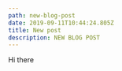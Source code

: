 ```yaml
---
path: new-blog-post
date: 2019-09-11T10:44:24.805Z
title: New post
description: NEW BLOG POST
---
```

Hi there
